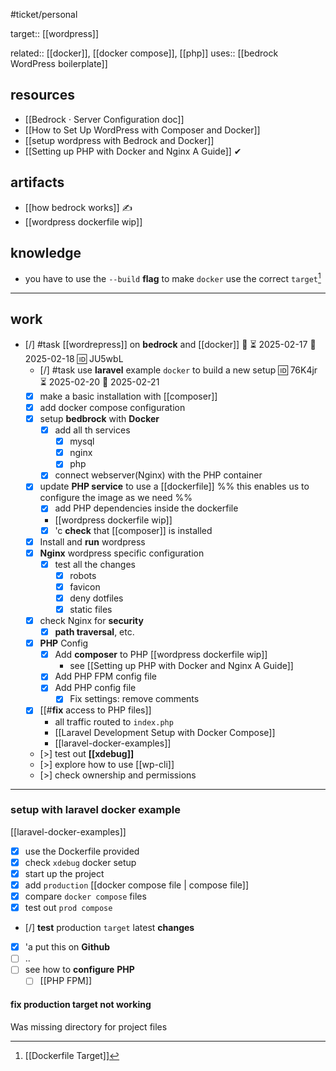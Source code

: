 #ticket/personal

target:: [[wordpress]]

related:: [[docker]], [[docker compose]], [[php]]
uses:: [[bedrock WordPress boilerplate]]
## resources
- [[Bedrock · Server Configuration doc]]
- [[How to Set Up WordPress with Composer and Docker]]
- [[setup wordpress with Bedrock and Docker]]
- [[Setting up PHP with Docker and Nginx A Guide]] ✔
## artifacts
- [[how bedrock works]] ✍
- [[wordpress dockerfile wip]]
## knowledge
- you have to use the `--build` **flag** to make `docker` use the correct `target`[^1] 
___
## work

- [/] #task [[wordrepress]] on **bedrock** and [[docker]] 🔼 ⏳ 2025-02-17 📅 2025-02-18 🆔 JU5wbL
	- [/] #task use **laravel** example `docker` to build a new setup 🆔 76K4jr ⏳ 2025-02-20 📅 2025-02-21
	- [x] make a basic installation with [[composer]]
	- [x] add docker compose configuration
	- [x] setup **bedbrock** with **Docker**
		- [x] add all th services
			- [x] mysql
			- [x] nginx
			- [x] php
		- [x] connect webserver(Nginx) with the PHP container
	- [x] update **PHP service** to use a [[dockerfile]] %% this enables us to configure the image as we need %%
		- [x] add PHP dependencies inside the dockerfile
		- [[wordpress dockerfile wip]]
		- [x] 'c **check** that [[composer]] is installed
	- [x] Install and **run** wordpress
	- [x] **Nginx** wordpress specific configuration
		- [x] test all the changes
			- [x] robots
			- [x] favicon
			- [x] deny dotfiles
			- [x] static files
	- [x] check Nginx for **security**
		- [x] **path traversal**, etc.
	- [x] **PHP** Config
		- [x] Add **composer** to PHP [[wordpress dockerfile wip]]
			- see [[Setting up PHP with Docker and Nginx A Guide]]
		- [x] Add PHP FPM config file
		- [x] Add PHP config file
			- [x] Fix settings: remove comments
	- [x] [[#**fix** access to PHP files]]
		- all traffic routed to `index.php`
		- [[Laravel Development Setup with Docker Compose]]
		- [[laravel-docker-examples]] 
	
	- [>] test out **[[xdebug]]**
	- [>] explore how to use [[wp-cli]]
	- [>] check ownership and permissions
___
### setup with laravel docker example
[[laravel-docker-examples]]

- [x] use the Dockerfile provided
- [x] check `xdebug` docker setup
- [x] start up the project
- [x] add `production` [[docker compose file | compose file]]
- [x] compare `docker compose` files
- [x] test out `prod compose`
- [/] **test** production `target` latest **changes**
- [x] 'a put this on **Github**
- [ ] ..
- [ ] see how to **configure** **PHP**
	- [ ] [[PHP FPM]]

#### fix production target not working
Was missing directory for project files

[^1]: [[Dockerfile Target]]